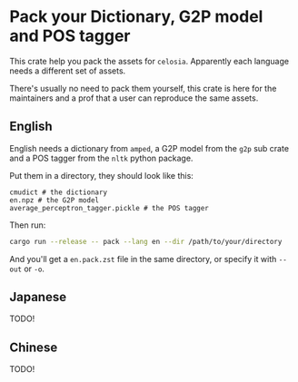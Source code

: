 # Pack your Dictionary, G2P model and POS tagger

This crate help you pack the assets for `celosia`. Apparently each language needs a different set of assets.

There's usually no need to pack them yourself, this crate is here for the maintainers and a prof that a user can reproduce the same assets.

## English

English needs a dictionary from `amped`, a G2P model from the `g2p` sub crate and a POS tagger from the `nltk` python package.

Put them in a directory, they should look like this:

```text
cmudict # the dictionary
en.npz # the G2P model
average_perceptron_tagger.pickle # the POS tagger
```

Then run:

```bash
cargo run --release -- pack --lang en --dir /path/to/your/directory
```

And you'll get a `en.pack.zst` file in the same directory, or specify it with `--out` or `-o`.

## Japanese

TODO!

## Chinese

TODO!